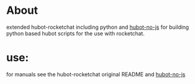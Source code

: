 # About
extended hubot-rocketchat including python and [hubot-no-js](https://github.com/cl4rknova/hubot-no-js.git) for building python based hubot scripts for the use with rocketchat.

# use:
for manuals see the hubot-rocketchat original README and [hubot-no-js](https://github.com/cl4rknova/hubot-no-js.git)  
